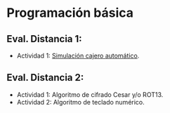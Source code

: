 # Programación básica

## Eval. Distancia 1: 
- Actividad 1: [Simulación cajero automático](cajero).

## Eval. Distancia 2:
- Actividad 1: Algoritmo de cifrado Cesar y/o ROT13.
- Actividad 2: Algoritmo de teclado numérico.
